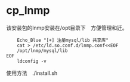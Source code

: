 # cp_lnmp


该安装包的lnmp安装在/opt目录下　方便管理和迁。　


```
    Echo_Blue "[+] 注册mysql/lib 共享库"
    cat > /etc/ld.so.conf.d/lnmp.conf<<EOF
    /opt/lnmp/mysql/lib
EOF
    ldconfig -v
```


使用方法　./install.sh






　